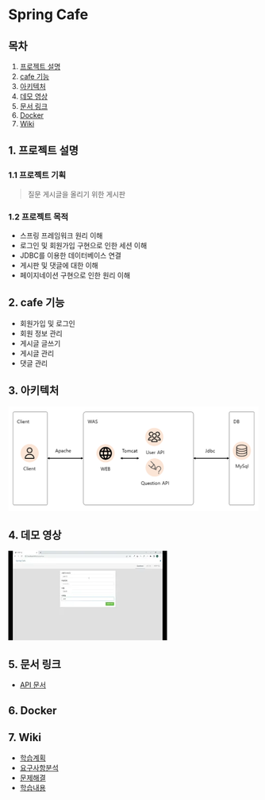 # Spring Cafe

## 목차

1. [프로젝트 설명](#1-프로젝트-설명)
2. [cafe 기능](#2-cafe-기능)
3. [아키텍처](#3-아키텍처)
4. [데모 영상](#4-데모-영상)
5. [문서 링크](#5-문서-링크)
6. [Docker](#6-docker)
7. [Wiki](#7-wiki)

## 1. 프로젝트 설명

### 1.1 프로젝트 기획

> 질문 게시글을 올리기 위한 게시판

### 1.2 프로젝트 목적

- 스프링 프레임워크 원리 이해
- 로그인 및 회원가입 구현으로 인한 세션 이해
- JDBC를 이용한 데이터베이스 연결
- 게시판 및 댓글에 대한 이해
- 페이지네이션 구현으로 인한 원리 이해

## 2. cafe 기능

- 회원가입 및 로그인
- 회원 정보 관리
- 게시글 글쓰기
- 게시글 관리
- 댓글 관리

## 3. 아키텍처

![img.png](docs/architecture.png)

## 4. 데모 영상
[![img.png](img.png)](https://www.youtube.com/watch?v=cZ0-cmonoeY)
## 5. 문서 링크

- [API 문서](https://yonghwans-organization.gitbook.io/cafe/reference/api-reference/users)

## 6. Docker

## 7. Wiki

- [학습계획](https://github.com/yonghwankim-dev/be-java-cafe-max/wiki/%ED%95%99%EC%8A%B5%EA%B3%84%ED%9A%8D)
- [요구사항분석](https://github.com/yonghwankim-dev/be-java-cafe-max/wiki/%EC%9A%94%EA%B5%AC%EC%82%AC%ED%95%AD%EB%B6%84%EC%84%9D)
- [문제해결](https://github.com/yonghwankim-dev/be-java-cafe-max/wiki/%EB%AC%B8%EC%A0%9C%ED%95%B4%EA%B2%B0)
- [학습내용](https://github.com/yonghwankim-dev/be-java-cafe-max/wiki/%ED%95%99%EC%8A%B5%EB%82%B4%EC%9A%A9)
